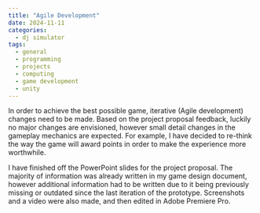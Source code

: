```yaml
---
title: "Agile Development"
date: 2024-11-11
categories:
  - dj simulator
tags:
  - general
  - programming
  - projects
  - computing
  - game development
  - unity
---
```


In order to achieve the best possible game, iterative (Agile development) changes need to be made. Based on the project proposal feedback, luckily no major changes are envisioned, however small detail changes in the gameplay mechanics are expected. For example, I have decided to re-think the way the game will award points in order to make the experience more worthwhile.

I have finished off the PowerPoint slides for the project proposal. The majority of information was already written in my game design document, however additional information had to be written due to it being previously missing or outdated since the last iteration of the prototype. Screenshots and a video were also made, and then edited in Adobe Premiere Pro.

